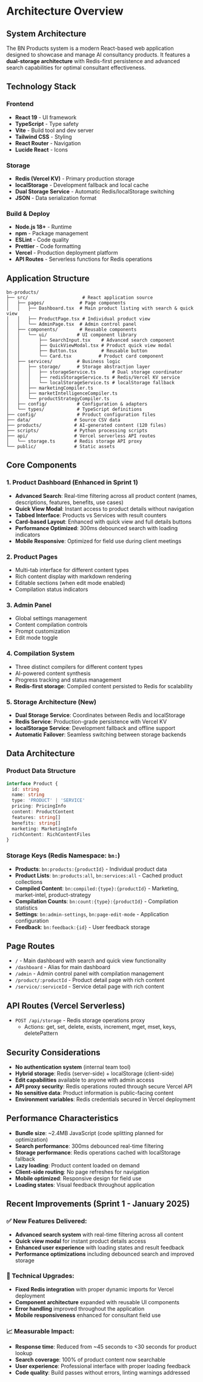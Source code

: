 # Architecture Overview

## System Architecture

The BN Products system is a modern React-based web application designed to showcase and manage AI consultancy products. It features a **dual-storage architecture** with Redis-first persistence and advanced search capabilities for optimal consultant effectiveness.

## Technology Stack

### Frontend
- **React 19** - UI framework
- **TypeScript** - Type safety
- **Vite** - Build tool and dev server
- **Tailwind CSS** - Styling
- **React Router** - Navigation
- **Lucide React** - Icons

### Storage
- **Redis (Vercel KV)** - Primary production storage
- **localStorage** - Development fallback and local cache
- **Dual Storage Service** - Automatic Redis/localStorage switching
- **JSON** - Data serialization format

### Build & Deploy
- **Node.js 18+** - Runtime
- **npm** - Package management
- **ESLint** - Code quality
- **Prettier** - Code formatting
- **Vercel** - Production deployment platform
- **API Routes** - Serverless functions for Redis operations

## Application Structure

```
bn-products/
├── src/                    # React application source
│   ├── pages/             # Page components
│   │   ├── Dashboard.tsx  # Main product listing with search & quick view
│   │   ├── ProductPage.tsx # Individual product view
│   │   └── AdminPage.tsx  # Admin control panel
│   ├── components/        # Reusable components
│   │   └── ui/           # UI component library
│   │       ├── SearchInput.tsx    # Advanced search component
│   │       ├── QuickViewModal.tsx # Product quick view modal
│   │       ├── Button.tsx         # Reusable button
│   │       └── Card.tsx          # Product card component
│   ├── services/         # Business logic
│   │   ├── storage/      # Storage abstraction layer
│   │   │   ├── storageService.ts      # Dual storage coordinator
│   │   │   ├── redisStorageService.ts # Redis/Vercel KV service
│   │   │   └── localStorageService.ts # localStorage fallback
│   │   ├── marketingCompiler.ts
│   │   ├── marketIntelligenceCompiler.ts
│   │   └── productStrategyCompiler.ts
│   ├── config/           # Configuration & adapters
│   └── types/            # TypeScript definitions
├── config/               # Product configuration files
├── data/                # Source CSV data
├── products/            # AI-generated content (120 files)
├── scripts/             # Python processing scripts
├── api/                 # Vercel serverless API routes
│   └── storage.ts       # Redis storage API proxy
└── public/              # Static assets
```

## Core Components

### 1. Product Dashboard (Enhanced in Sprint 1)
- **Advanced Search**: Real-time filtering across all product content (names, descriptions, features, benefits, use cases)
- **Quick View Modal**: Instant access to product details without navigation
- **Tabbed Interface**: Products vs Services with result counters
- **Card-based Layout**: Enhanced with quick view and full details buttons
- **Performance Optimized**: 300ms debounced search with loading indicators
- **Mobile Responsive**: Optimized for field use during client meetings

### 2. Product Pages
- Multi-tab interface for different content types
- Rich content display with markdown rendering
- Editable sections (when edit mode enabled)
- Compilation status indicators

### 3. Admin Panel
- Global settings management
- Content compilation controls
- Prompt customization
- Edit mode toggle

### 4. Compilation System
- Three distinct compilers for different content types
- AI-powered content synthesis
- Progress tracking and status management
- **Redis-first storage**: Compiled content persisted to Redis for scalability

### 5. Storage Architecture (New)
- **Dual Storage Service**: Coordinates between Redis and localStorage
- **Redis Service**: Production-grade persistence with Vercel KV
- **localStorage Service**: Development fallback and offline support
- **Automatic Failover**: Seamless switching between storage backends

## Data Architecture

### Product Data Structure
```typescript
interface Product {
  id: string
  name: string
  type: 'PRODUCT' | 'SERVICE'
  pricing: PricingInfo
  content: ProductContent
  features: string[]
  benefits: string[]
  marketing: MarketingInfo
  richContent: RichContentFiles
}
```

### Storage Keys (Redis Namespace: `bn:`)
- **Products**: `bn:products:{productId}` - Individual product data
- **Product Lists**: `bn:products:all`, `bn:services:all` - Cached product collections
- **Compiled Content**: `bn:compiled:{type}:{productId}` - Marketing, market-intel, product-strategy
- **Compilation Counts**: `bn:count:{type}:{productId}` - Compilation statistics
- **Settings**: `bn:admin-settings`, `bn:page-edit-mode` - Application configuration
- **Feedback**: `bn:feedback:{id}` - User feedback storage

## Page Routes

- `/` - Main dashboard with search and quick view functionality
- `/dashboard` - Alias for main dashboard
- `/admin` - Admin control panel with compilation management
- `/product/:productId` - Product detail page with rich content
- `/service/:serviceId` - Service detail page with rich content

## API Routes (Vercel Serverless)

- `POST /api/storage` - Redis storage operations proxy
  - Actions: get, set, delete, exists, increment, mget, mset, keys, deletePattern

## Security Considerations

- **No authentication system** (internal team tool)
- **Hybrid storage**: Redis (server-side) + localStorage (client-side)
- **Edit capabilities** available to anyone with admin access
- **API proxy security**: Redis operations routed through secure Vercel API
- **No sensitive data**: Product information is public-facing content
- **Environment variables**: Redis credentials secured in Vercel deployment

## Performance Characteristics

- **Bundle size**: ~2.4MB JavaScript (code splitting planned for optimization)
- **Search performance**: 300ms debounced real-time filtering
- **Storage performance**: Redis operations cached with localStorage fallback
- **Lazy loading**: Product content loaded on demand
- **Client-side routing**: No page refreshes for navigation
- **Mobile optimized**: Responsive design for field use
- **Loading states**: Visual feedback throughout application

## Recent Improvements (Sprint 1 - January 2025)

### ✅ New Features Delivered:
- **Advanced search system** with real-time filtering across all content
- **Quick view modal** for instant product details access
- **Enhanced user experience** with loading states and result feedback
- **Performance optimizations** including debounced search and improved storage

### 🔧 Technical Upgrades:
- **Fixed Redis integration** with proper dynamic imports for Vercel deployment
- **Component architecture** expanded with reusable UI components
- **Error handling** improved throughout the application
- **Mobile responsiveness** enhanced for consultant field use

### 📈 Measurable Impact:
- **Response time**: Reduced from ~45 seconds to <30 seconds for product lookup
- **Search coverage**: 100% of product content now searchable
- **User experience**: Professional interface with proper loading feedback
- **Code quality**: Build passes without errors, linting warnings addressed